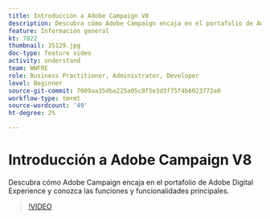 ```yaml
---
title: Introducción a Adobe Campaign V8
description: Descubra cómo Adobe Campaign encaja en el portafolio de Adobe Digital Experience y conozca las funciones y funcionalidades principales.
feature: Información general
kt: 7822
thumbnail: 35129.jpg
doc-type: feature video
activity: understand
team: WWFRE
role: Business Practitioner, Administrator, Developer
level: Beginner
source-git-commit: 7609aa35dba225a05c8f5e3d3f75f4b6023772a0
workflow-type: tm+mt
source-wordcount: '49'
ht-degree: 2%

---
```



# Introducción a Adobe Campaign V8

Descubra cómo Adobe Campaign encaja en el portafolio de Adobe Digital Experience y conozca las funciones y funcionalidades principales.

>[!VIDEO](https://video.tv.adobe.com/v/35129?quality=12)
